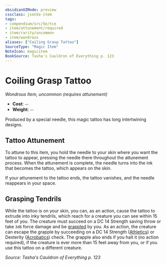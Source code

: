 ```yaml
---
obsidianUIMode: preview
cssclass: json5e-item
tags:
- compendium/src/5e/tce
- item/attunement/required
- item/rarity/uncommon
- item/wondrous
aliases: ["Coiling Grasp Tattoo"]
SourceType: "Magic Item"
NoteIcon: magicitem
BookSource: Tasha's Cauldron of Everything p. 123
---
```

# Coiling Grasp Tattoo
*Wondrous Item, uncommon (requires attunement)*  

- **Cost**: ⏤
- **Weight**: ⏤

Produced by a special needle, this magic tattoo has long intertwining designs.

## Tattoo Attunement

To attune to this item, you hold the needle to your skin where you want the tattoo to appear, pressing the needle there throughout the attunement process. When the attunement is complete, the needle turns into the ink that becomes the tattoo, which appears on the skin.

If your attunement to the tattoo ends, the tattoo vanishes, and the needle reappears in your space.

## Grasping Tendrils

While the tattoo is on your skin, you can, as an action, cause the tattoo to extrude into inky tendrils, which reach for a creature you can see within 15 feet of you. The creature must succeed on a DC 14 Strength saving throw or take `3d6` force damage and be [grappled](/2-Mechanics/CLI/rules/conditions.md#grappled) by you. As an action, the creature can escape the grapple by succeeding on a DC 14 Strength ([Athletics](/2-Mechanics/CLI/rules/skills.md#Athletics)) or Dexterity ([Acrobatics](/2-Mechanics/CLI/rules/skills.md#Acrobatics)) check. The grapple also ends if you halt it (no action required), if the creature is ever more than 15 feet away from you, or if you use this tattoo on a different creature.

*Source: Tasha's Cauldron of Everything p. 123*